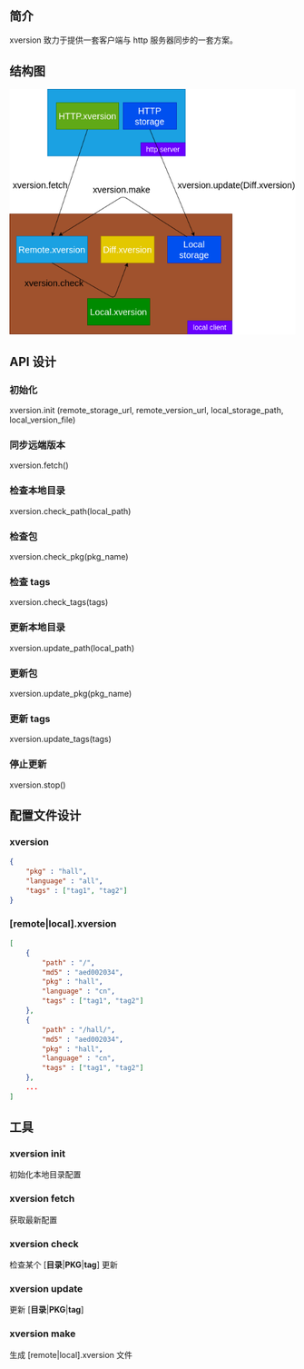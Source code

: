 ## 简介

xversion 致力于提供一套客户端与 http 服务器同步的一套方案。

## 结构图



![overview.drawio](res/overview.drawio.png)



## API 设计

### 初始化

xversion.init (remote_storage_url, remote_version_url, local_storage_path, local_version_file)

### 同步远端版本

xversion.fetch()

### 检查本地目录

xversion.check_path(local_path)

### 检查包

xversion.check_pkg(pkg_name)

### 检查 tags

xversion.check_tags(tags)

### 更新本地目录

xversion.update_path(local_path)

### 更新包

xversion.update_pkg(pkg_name)

### 更新 tags

xversion.update_tags(tags)

### 停止更新

xversion.stop()

## 配置文件设计

### xversion

```json
{
	"pkg" : "hall",
	"language" : "all",
	"tags" : ["tag1", "tag2"]
}
```



### [remote|local].xversion

```json
[
	{
		"path" : "/",
        "md5" : "aed002034",
        "pkg" : "hall",
        "language" : "cn",
        "tags" : ["tag1", "tag2"]
	},
	{
		"path" : "/hall/",
        "md5" : "aed002034",
        "pkg" : "hall",
        "language" : "cn",
        "tags" : ["tag1", "tag2"]
	},
    ...
]
```

## 工具

### xversion init

初始化本地目录配置

### xversion fetch

获取最新配置

### xversion check

检查某个 [**目录**|**PKG**|**tag**] 更新

### xversion update

更新 [**目录**|**PKG**|**tag**] 

### xversion make

生成 [remote|local].xversion 文件